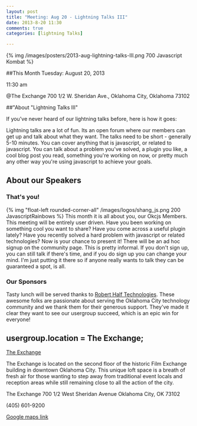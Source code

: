 ```yaml
---
layout: post
title: "Meeting: Aug 20 - Lightning Talks III"
date: 2013-8-20 11:30
comments: true
categories: [lightning Talks]

---
```

{% img /images/posters/2013-aug-lightning-talks-III.png 700 Javascript Kombat %}

##This Month
Tuesday: August 20, 2013 

11:30 am

@The Exchange
700 1/2 W. Sheridan Ave.,
Oklahoma City, Oklahoma
73102


##"About "Lightning Talks III"

If you've never heard of our lightning talks before, here is how it goes:

Lightning talks are a lot of fun. Its an open forum where our members can get up and talk about what they want. The talks need to be short - generally 5-10 minutes. You can cover anything that is javascript, or related to javascript. You can talk about a problem you've solved, a plugin you like, a cool blog post you read, something you're working on now, or pretty much any other way you're using javascript to achieve your goals. 

<!-- more -->

## About our Speakers

### That's you!
{% img "float-left rounded-corner-all" /images/logos/shang_js.png 200 JavascriptRainbows %}
This month it is all about you, our Okcjs Members. This meeting will be entirely user driven. Have you been working on something cool you want to share? Have you come across a useful plugin lately? Have you recently solved a hard problem with javascript or related technologies? Now is your chance to present it! There will be an ad hoc signup on the community page. This is pretty informal. If you don't sign up, you can still talk if there's time, and if you do sign up you can change your mind. I'm just putting it there so if anyone really wants to talk they can be guaranteed a spot, is all.

### Our Sponsors
Tasty lunch will be served thanks to [Robert Half Technologies](http://www.roberthalftechnology.com/). These awesome folks are passionate about serving the Oklahoma City technology community and we thank them for their generous support. They've made it clear they want to see our usergroup succeed, which is an epic win for everyone!

## usergroup.location = The Exchange;


[The Exchange](http://www.exchangeokc.com/) 

The Exchange is located on the second floor of the historic Film Exchange building in downtown Oklahoma City.  This unique loft space is a breath of fresh air for those wanting to step away from traditional event locals and reception areas while still remaining close to all the action of the city.

The Exchange
700 1/2 West Sheridan Avenue
Oklahoma City, OK 73102

(405) 601-9200    


[Google maps link](https://maps.google.com/maps?q=+700+West+Sheridan+Avenue+Oklahoma+City,+OK+73102&hl=en&sll=37.0625,-95.677068&sspn=83.75977,57.919922&hnear=700+W+Sheridan+Ave,+Oklahoma+City,+Oklahoma+73102&t=m&z=17)

